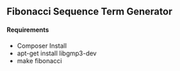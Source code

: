 ## Fibonacci Sequence Term Generator

#### Requirements
- Composer Install
- apt-get install  libgmp3-dev
- make fibonacci